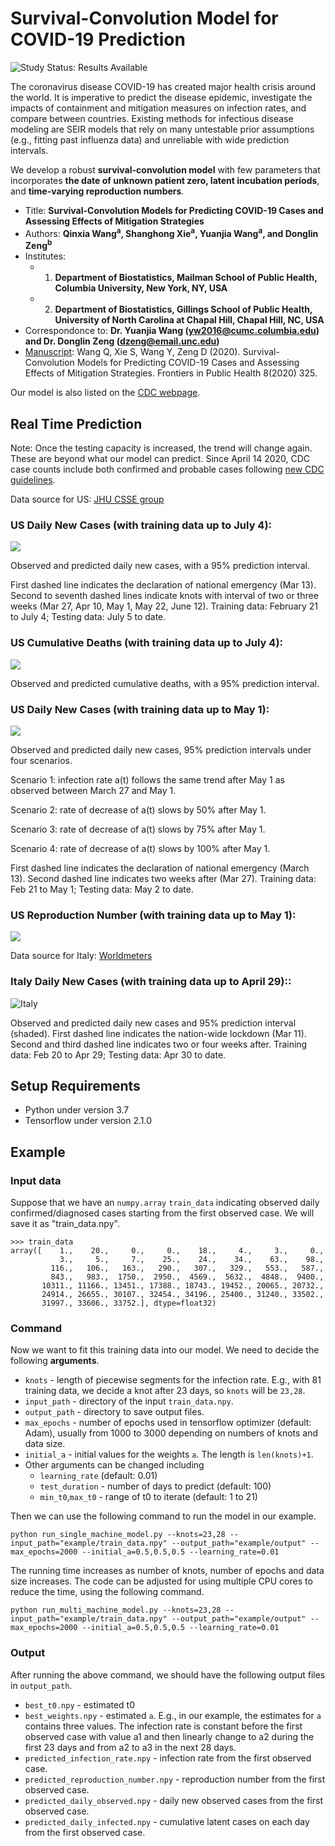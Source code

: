 # Survival-Convolution Model for COVID-19 Prediction

<img src="https://img.shields.io/badge/Study%20Status-Results%20Available-yellow.svg" alt="Study Status: Results Available"> 

The coronavirus disease COVID-19 has created major health crisis around the world. It is imperative to predict the disease epidemic, investigate the impacts of containment and mitigation measures on infection rates, and compare between countries. 
Existing methods for infectious disease modeling are SEIR models that rely on many untestable prior assumptions (e.g., fitting past influenza data) and unreliable with wide prediction intervals. 

We develop a robust **survival-convolution model** with few parameters that incorporates **the date of unknown patient zero, latent incubation periods**, and **time-varying reproduction numbers**. 


- Title: **Survival-Convolution Models for Predicting COVID-19 Cases and Assessing Effects of Mitigation Strategies** 
- Authors: **Qinxia Wang<sup>a</sup>, Shanghong Xie<sup>a</sup>, Yuanjia Wang<sup>a</sup>, and Donglin Zeng<sup>b</sup>**
- Institutes: 
  + 1. **Department of Biostatistics, Mailman School of Public Health, Columbia University, New York, NY, USA**
  + 2. **Department of Biostatistics, Gillings School of Public Health, University of North Carolina at Chapal Hill, Chapal Hill, NC, USA**
- Correspondonce to: **Dr. Yuanjia Wang (yw2016@cumc.columbia.edu) and Dr. Donglin Zeng (dzeng@email.unc.edu)**
- [Manuscript](https://www.frontiersin.org/articles/10.3389/fpubh.2020.00325/full?&utm_source=Email_to_authors_&utm_medium=Email&utm_content=T1_11.5e1_author&utm_campaign=Email_publication&field=&journalName=Frontiers_in_Public_Health&id=561170): Wang Q, Xie S, Wang Y, Zeng D (2020). Survival-Convolution Models for Predicting COVID-19 Cases and Assessing Effects of Mitigation Strategies. Frontiers in Public Health 8(2020) 325. 

Our model is also listed on the [CDC webpage](https://www.cdc.gov/coronavirus/2019-ncov/covid-data/forecasting-us.html).


## Real Time Prediction

Note: Once the testing capacity is increased, the trend will change again. These are beyond what our model can predict. Since April 14 2020, CDC case counts include both confirmed and probable cases following [new CDC guidelines](https://www.worldometers.info/coronavirus/us-data/). 

Data source for US: [JHU CSSE group](https://github.com/CSSEGISandData/COVID-19/tree/master/csse_covid_19_data/csse_covid_19_time_series)
### US Daily New Cases (with training data up to July 4):

![](https://github.com/COVID19BIOSTAT/covid19_prediction/blob/master/example/US_daily_case_070520.png)

Observed and predicted daily new cases, with a 95% prediction interval.

First dashed line indicates the declaration of national emergency (Mar 13). Second to seventh dashed lines indicate knots with interval of two or three weeks (Mar 27, Apr 10, May 1, May 22, June 12). Training data: February 21 to July 4; Testing data: July 5 to date.

### US Cumulative Deaths (with training data up to July 4):
![](https://github.com/COVID19BIOSTAT/covid19_prediction/blob/master/example/US_cumdeath_070520.png)

Observed and predicted cumulative deaths, with a 95% prediction interval.

### US Daily New Cases (with training data up to May 1):

![](https://github.com/COVID19BIOSTAT/covid19_prediction/blob/master/example/US_fit_intervention.png)

Observed and predicted daily new cases, 95% prediction intervals under four scenarios.

Scenario 1: infection rate a(t) follows the same trend after May 1 as observed between March 27 and May 1. 

Scenario 2: rate of decrease of a(t) slows by 50% after May 1.

Scenario 3: rate of decrease of a(t) slows by 75% after May 1. 

Scenario 4: rate of decrease of a(t) slows by 100% after May 1.

First dashed line indicates the declaration of national emergency (March 13). Second dashed line indicates two weeks after (Mar 27). Training data: Feb 21 to May 1; Testing data: May 2 to date.


### US Reproduction Number (with training data up to May 1):

![](https://github.com/COVID19BIOSTAT/covid19_prediction/blob/master/example/US_R0_intervention.png)


Data source for Italy: [Worldmeters](https://www.worldometers.info/coronavirus/)

### Italy Daily New Cases (with training data up to April 29)::

![Italy](https://github.com/COVID19BIOSTAT/covid19_prediction/blob/master/example/Italy_fit_rev.png)

Observed and predicted daily new cases and 95% prediction interval (shaded). First dashed line indicates the nation-wide lockdown (Mar 11). Second and third dashed line indicates two or four weeks after. Training data: Feb 20 to Apr 29; Testing data: Apr 30 to date.



## Setup Requirements

+ Python under version 3.7
+ Tensorflow under version 2.1.0 

## Example

### Input data
Suppose that we have an `numpy.array` `train_data` indicating observed daily confirmed/diagnosed cases starting from the first observed case. We will save it as "train_data.npy".
```
>>> train_data
array([    1.,    20.,     0.,     0.,    18.,     4.,     3.,     0.,
           3.,     5.,     7.,    25.,    24.,    34.,    63.,    98.,
         116.,   106.,   163.,   290.,   307.,   329.,   553.,   587.,
         843.,   983.,  1750.,  2950.,  4569.,  5632.,  4848.,  9400.,
       10311., 11166., 13451., 17388., 18743., 19452., 20065., 20732.,
       24914., 26655., 30107., 32454., 34196., 25400., 31240., 33502.,
       31997., 33606., 33752.], dtype=float32)
```

### Command
Now we want to fit this training data into our model.
We need to decide the following __arguments__.

+ `knots` - length of piecewise segments for the infection rate. E.g., with 81 training data, we decide a knot after 23 days, so `knots` will be `23,28`.
+ `input_path` - directory of the input `train_data.npy`.
+ `output_path` - directory to save output files.
+ `max_epochs` - number of epochs used in tensorflow optimizer (default: Adam), usually from 1000 to 3000 depending on numbers of knots and data size.
+ `initial_a` - initial values for the weights `a`. The length is `len(knots)+1`.
+ Other arguments can be changed including 
  + `learning_rate` (default: 0.01)
  + `test_duration` - number of days to predict (default: 100)
  + `min_t0`,`max_t0` - range of t0 to iterate (default: 1 to 21)

 Then we can use the following command to run the model in our example.

 `python run_single_machine_model.py --knots=23,28 --input_path="example/train_data.npy" --output_path="example/output" --max_epochs=2000 --initial_a=0.5,0.5,0.5 --learning_rate=0.01`

 The running time increases as number of knots, number of epochs and data size increases. The code can be adjusted for using multiple CPU cores to reduce the time, using the following command.

 `python run_multi_machine_model.py --knots=23,28 --input_path="example/train_data.npy" --output_path="example/output" --max_epochs=2000 --initial_a=0.5,0.5,0.5 --learning_rate=0.01`

### Output
After running the above command, we should have the following output files in `output_path`.
+ `best_t0.npy` - estimated t0
+ `best_weights.npy` - estimated `a`. E.g., in our example, the estimates for `a` contains three values. The infection rate is constant before the first observed case with value a1 and then linearly change to a2 during the first 23 days and from a2 to a3 in the next 28 days.
+ `predicted_infection_rate.npy` - infection rate from the first observed case.
+ `predicted_reproduction_number.npy` - reproduction number from the first observed case.
+ `predicted_daily_observed.npy` - daily new observed cases from the first observed case.
+ `predicted_daily_infected.npy` - cumulative latent cases on each day from the first observed case. 






